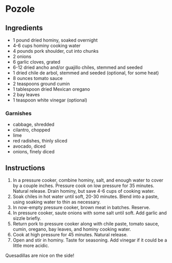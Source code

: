 # Pozole

## Ingredients

- 1 pound dried hominy, soaked overnight
- 4-6 cups hominy cooking water
- 4 pounds pork shoulder, cut into chunks
- 2 onions
- 6 garlic cloves, grated
- 6-12 dried ancho and/or guajillo chiles, stemmed and seeded
- 1 dried chile de arbol, stemmed and seeded (optional, for some heat)
- 8 ounces tomato sauce
- 2 teaspoons ground cumin
- 1 tablespoon dried Mexican oregano
- 2 bay leaves
- 1 teaspoon white vinegar (optional)

### Garnishes

- cabbage, shredded
- cilantro, chopped
- lime
- red radishes, thinly sliced
- avocado, diced
- onions, finely diced

## Instructions

1. In a pressure cooker, combine hominy, salt, and enough water to cover by a couple inches. Pressure cook on low pressure for 35 minutes. Natural release. Drain hominy, but save 4-6 cups of cooking water.
2. Soak chiles in hot water until soft, 20-30 minutes. Blend into a paste, using soaking water to thin as necessary.
3. In now-empty pressure cooker, brown meat in batches. Reserve.
4. In pressure cooker, saute onions with some salt until soft. Add garlic and sizzle briefly.
5. Return pork to pressure cooker along with chile paste, tomato sauce, cumin, oregano, bay leaves, and hominy cooking water.
6. Cook at high pressure for 45 minutes. Natural release.
7. Open and stir in hominy. Taste for seasoning. Add vinegar if it could be a little more acidic.

Quesadillas are nice on the side!
